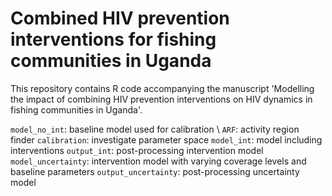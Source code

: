# Combined HIV prevention interventions for fishing communities in Uganda
This repository contains R code accompanying the manuscript 'Modelling the impact of combining HIV prevention interventions on HIV dynamics in fishing communities in Uganda'.

```model_no_int```: baseline model used for calibration \\
```ARF```: activity region finder
```calibration```: investigate parameter space
```model_int```: model including interventions
```output_int```: post-processing intervention model
```model_uncertainty```: intervention model with varying coverage levels and baseline parameters
```output_uncertainty```: post-processing uncertainty model


